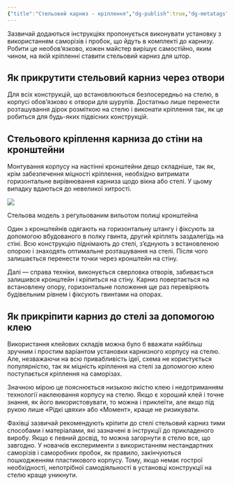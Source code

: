 ```yaml
---
{"title":"Стельовий карниз - кріплення","dg-publish":true,"dg-metatags":null,"dg-home":null,"permalink":"/vstanovlennya-karnizu/stelovij-karniz-kriplennya/","dgPassFrontmatter":true,"noteIcon":""}
---
```



Зазвичай додаються інструкціях пропонується виконувати установку з використанням саморізів і пробок, що йдуть в комплекті до карнизу. Робити це необов’язково, кожен майстер вирішує самостійно, яким чином, на якій кріпленні ставити стельовий карниз для штор.

## Як прикрутити стельовий карниз через отвори

Для всіх конструкцій, що встановлюються безпосередньо на стелю, в корпусі обов’язково є отвори для шурупів. Достатньо лише перенести розташування дірок розміткою на стелю і виконати кріплення так, як це робиться для будь-яких підвісних конструкцій.

## Стельового кріплення карниза до стіни на кронштейни

Монтування корпусу на настінні кронштейни дещо складніше, так як, крім забезпечення міцності кріплення, необхідно витримати горизонтальне вирівнювання карниза щодо вікна або стелі. У цьому випадку вдаються до невеликої хитрості.

![](https://lifehacker.org.ua/wp-content/uploads/daaecdceaa44b8cd91562fe1961e0387.png)

Стельова модель з регульованим вильотом полиці кронштейна

Один з кронштейнів одягають на горизонтальну штангу і фіксують за допомогою вбудованого в полку гвинта, другий кріплять заздалегідь на стіні. Всю конструкцію піднімають до стелі, з’єднують з встановленою опорою і знаходять оптимальне розташування на стелі. Після чого залишається перенести точки через кронштейн на стіну.

Далі — справа техніки, виконується сверловка отворів, забивається залишився кронштейн і кріпиться на стіну. Карниз повертається на встановлену опору, горизонтальне положення ще раз перевіряють будівельним рівнем і фіксують гвинтами на опорах.

## Як прикріпити карниз до стелі за допомогою клею

Використання клейових складів можна було б вважати найбільш зручним і простим варіантом установки карнизного корпусу на стелю. Але, незважаючи на всю привабливість ідеї, схема не користується популярністю, так як міцність кріплення на стелі за допомогою клею поступається кріплення на саморізах.

Значною мірою це пояснюється низькою якістю клею і недотриманням технології наклеювання корпусу на стелю. Якщо є хороший клей і точне знання, як його використовувати, то можна і приклеїти, але якщо під рукою лише «Рідкі цвяхи» або «Момент», краще не ризикувати.

Фахівці зазвичай рекомендують кріпити до стелі стельовий карниз тими способами і матеріалами, які зазначені в інструкції до прикладеного виробу. Якщо є певний досвід, то можна загорнути в стелю все, що завгодно. У новачків експерименти з використанням нестандартних саморізів і саморобних пробок, як правило, закінчуються пошкодженням пластикового корпусу. Тому, якщо немає гострої необхідності, непотрібної самодіяльності в установці конструкції на стелю краще уникнути.